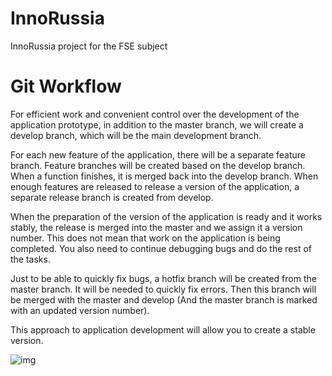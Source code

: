 # InnoRussia
InnoRussia project for the FSE subject

Git Workflow
=====================

For efficient work and convenient control over the development of the application prototype, in addition to the master branch, we will create a develop branch, which will be the main development branch.

For each new feature of the application, there will be a separate feature branch. Feature branches will be created based on the develop branch. When a function finishes, it is merged back into the develop branch. When enough features are released to release a version of the application, a separate release branch is created from develop.

When the preparation of the version of the application is ready and it works stably, the release is merged into the master and we assign it a version number. This does not mean that work on the application is being completed. You also need to continue debugging bugs and do the rest of the tasks.

Just to be able to quickly fix bugs, a hotfix branch will be created from the master branch. It will be needed to quickly fix errors. Then this branch will be merged with the master and develop (And the master branch is marked with an updated version number).

This approach to application development will allow you to create a stable version.

![img](https://i.ibb.co/B6F64NL/Group-10-1.png)
